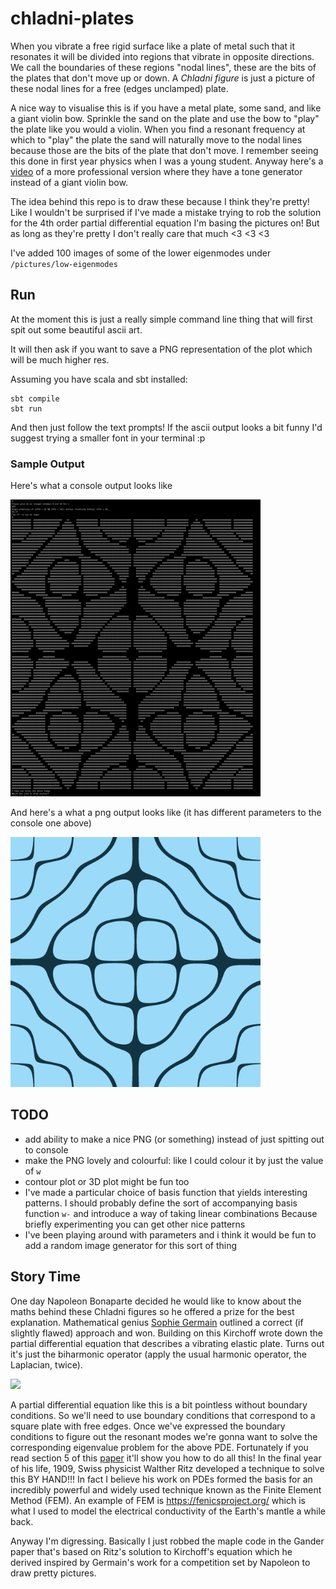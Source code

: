 # chladni-plates

When you vibrate a free rigid surface like a plate of metal such that it resonates it will be divided into regions that vibrate in opposite directions.
We call the boundaries of these regions "nodal lines", these are the bits of the plates that don't move up or down.
A _Chladni figure_ is just a picture of these nodal lines for a free (edges unclamped) plate.


A nice way to visualise this is if you have a metal plate, some sand, and like a giant violin bow.
Sprinkle the sand on the plate and use the bow to "play" the plate like you would a violin.
When you find a resonant frequency at which to "play" the plate the sand will naturally move to the nodal lines because those are the bits of the plate that don't move.
I remember seeing this done in first year physics when I was a young student.
Anyway here's a [video](https://www.youtube.com/watch?v=wvJAgrUBF4w&ab_channel=brusspup) of a more professional version where they have a tone generator instead of a giant violin bow.

The idea behind this repo is to draw these because I think they're pretty!
Like I wouldn't be surprised if I've made a mistake trying to rob the solution for the 4th order partial differential equation I'm basing the pictures on!
But as long as they're pretty I don't really care that much <3 <3 <3

I've added 100 images of some of the lower eigenmodes under `/pictures/low-eigenmodes`
## Run

At the moment this is just a really simple command line thing that will first spit out some beautiful ascii art.

It will then ask if you want to save a PNG representation of the plot which will be much higher res.

Assuming you have scala and sbt installed:

```commandline
sbt compile 
sbt run
```

And then just follow the text prompts!
If the ascii output looks a bit funny I'd suggest trying a smaller font in your terminal :p

### Sample Output

Here's what a console output looks like

<img src="https://github.com/stanosphere/chladni-plates/blob/main/pictures/screenshot-of-console.png" width="400">

And here's a what a png output looks like (it has different parameters to the console one above)

<img src="https://github.com/stanosphere/chladni-plates/blob/main/pictures/5-7-hiish-res.png" width="400">

## TODO
- add ability to make a nice PNG (or something) instead of just spitting out to console
- make the PNG lovely and colourful: like I could colour it by just the value of `w`
- contour plot or 3D plot might be fun too
- I've made a particular choice of basis function that yields interesting patterns.
I should probably define the sort of accompanying basis function `w-` and introduce a way of taking linear combinations
Because briefly experimenting you can get other nice patterns
- I've been playing around with parameters and i think it would be fun to add a random image generator for this sort of thing

## Story Time

One day Napoleon Bonaparte decided he would like to know about the maths behind these Chladni figures so he offered a prize for the best explanation.
Mathematical genius [Sophie Germain](https://core.ac.uk/download/pdf/36683994.pdf) outlined a correct (if slightly flawed) approach and won. 
Building on this Kirchoff wrote down the partial differential equation that describes a vibrating elastic plate.
Turns out it's just the biharmonic operator (apply the usual harmonic operator, the Laplacian, twice).

<img src="https://render.githubusercontent.com/render/math?math=\Large\nabla^4w(x,y)=f(x,y)"/>

A partial differential equation like this is a bit pointless without boundary conditions.
So we'll need to use boundary conditions that correspond to a square plate with free edges.
Once we've expressed the boundary conditions to figure out the resonant modes we're gonna want to solve the corresponding eigenvalue problem for the above PDE.
Fortunately if you read section 5 of this [paper](https://www.unige.ch/~gander/Preprints/Ritz.pdf) it'll show you how to do all this!
In the final year of his life, 1909, Swiss physicist Walther Ritz developed a technique to solve this BY HAND!!! 
In fact I believe his work on PDEs formed the basis for an incredibly powerful and widely used technique known as the Finite Element Method (FEM).
An example of FEM is https://fenicsproject.org/ which is what I used to model the electrical conductivity of the Earth's mantle a while back.

Anyway I'm digressing.
Basically I just robbed the maple code in the Gander paper that's based on Ritz's solution to Kirchoff's equation which he derived inspired by Germain's work for a competition set by Napoleon to draw pretty pictures.


